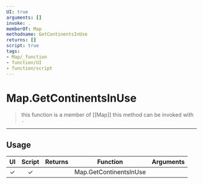 ```yaml
---
UI: true
arguments: []
invoke: .
memberOf: Map
methodname: GetContinentsInUse
returns: []
script: true
tags:
- Map/_function
- function/UI
- function/script
---
```

# Map.GetContinentsInUse
> this function is a member of [[Map]]
> this method can be invoked with `.`
-----
## Usage
|  UI | Script | Returns | Function | Arguments |
|:---:|:------:|-------:|:--------:|:---------|
|✓|✓||Map.GetContinentsInUse||
